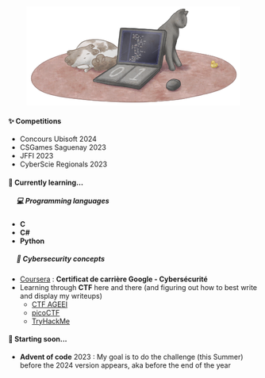<p align="center"><img src="/GitHub_banner.png" height="200"></p>

#### :sparkles: Competitions
 - Concours Ubisoft 2024
 - CSGames Saguenay 2023
 - JFFI 2023
 - CyberScie Regionals 2023
 
#### 🌱 Currently learning… 
##### &nbsp;&nbsp;&nbsp;&nbsp; :computer: Programming languages
   - **C**
   - **C#**
   - **Python**
##### &nbsp;&nbsp;&nbsp;&nbsp; :triangular_flag_on_post: Cybersecurity concepts
  - [Coursera](https://www.coursera.org/user/a26ac77a6371e802c926004afd970852) : **Certificat de carrière Google - Cybersécurité**
  - Learning through **CTF** here and there (and figuring out how to best write and display my writeups)
      - [CTF AGEEI](https://ctf.ageei.org/users/97)
      - [picoCTF](https://play.picoctf.org/users/Anomalie)
      - [TryHackMe](https://tryhackme.com/p/Anomalie)

#### 🔭 Starting soon...
  - **Advent of code** 2023 : My goal is to do the challenge (this Summer) before the 2024 version appears, aka before the end of the year
